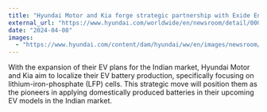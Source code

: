 ```yaml
---
title: "Hyundai Motor and Kia forge strategic partnership with Exide Energy for electric vehicle battery localization in India"
external_url: "https://www.hyundai.com/worldwide/en/newsroom/detail/0000000741"
date: "2024-04-08"
images:
  - "https://www.hyundai.com/content/dam/hyundai/ww/en/images/newsroom/news-image/2024/04/0408/gallery/gallery-240408.jpg"
---
```


With the expansion of their EV plans for the Indian market, Hyundai Motor and Kia aim to localize their EV battery production, specifically focusing on lithium-iron-phosphate (LFP) cells. This strategic move will position them as the pioneers in applying domestically produced batteries in their upcoming EV models in the Indian market.